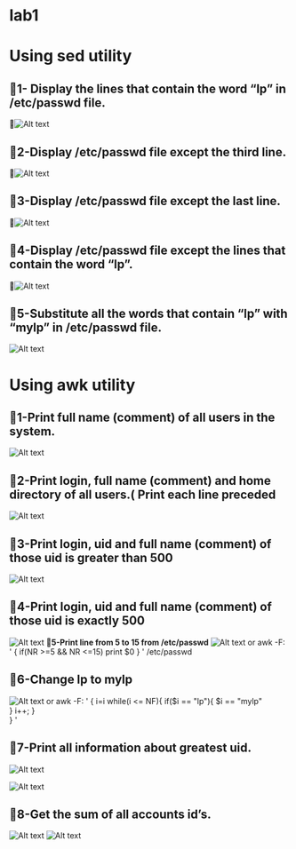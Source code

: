 # lab1 #
# Using sed utility # 
## **📌1- Display the lines that contain the word “lp” in /etc/passwd file.**
📸![Alt text](assets/pic1.png)

## **📌2-Display /etc/passwd file except the third line.**
📸![Alt text](assets/pic2.png)

## **📌3-Display /etc/passwd file except the last line.** 
📸![Alt text](assets/pic3.png)

## **📌4-Display /etc/passwd file except the lines that contain the word “lp”.** 
📸![Alt text](assets/pic4.png)
## **📌5-Substitute all the words that contain “lp” with “mylp” in /etc/passwd file.** 
![Alt text](assets/pic5.png)

# Using awk utility # 

## **📌1-Print full name (comment) of all users in the system.** 
![Alt text](assets/pic6.png)

## **📌2-Print login, full name (comment) and home directory of all users.( Print each line preceded** 
![Alt text](assets/pic7.png)
## **📌3-Print login, uid and full name (comment) of those uid is greater than 500** 
![Alt text](assets/pic8.png)

## **📌4-Print login, uid and full name (comment) of those uid is exactly 500**
![Alt text](assets/pic9.png)
 **📌5-Print line from 5 to 15 from /etc/passwd**
![Alt text](assets/pic10.png)
or 
awk -F: '
{
      if(NR >=5 && NR <=15)
      print $0
}
' /etc/passwd
## **📌6-Change lp to mylp**
![Alt text](assets/pic15.png)
or 
awk -F: '
{
  i=i
  while(i <= NF){
    if($i == "lp"){
      $i == "mylp"  
    }
    i++;
  }  
}
'

## **📌7-Print all information about greatest uid.**
![Alt text](assets/pic11.png)

![Alt text](assets/pic12.png)
## **📌8-Get the sum of all accounts id’s.**
![Alt text](assets/pic13.png)
![Alt text](assets/pic14.png)


